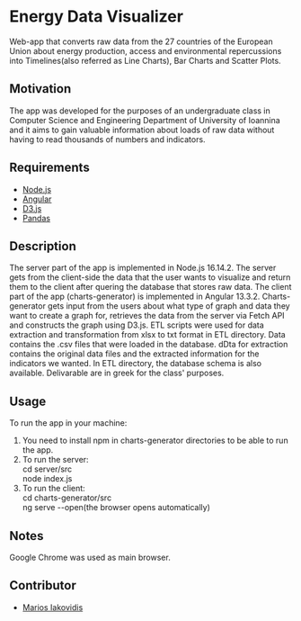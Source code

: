 # Energy Data Visualizer
Web-app that converts raw data from the 27 countries of the European Union about energy production, access and environmental repercussions into Timelines(also referred as Line Charts), Bar Charts and Scatter Plots.

## Motivation
The app was developed for the purposes of an undergraduate class in Computer Science and Engineering Department of University of Ioannina and it aims to gain valuable information about loads of raw data without having to read thousands of numbers and indicators.

## Requirements
+ [Node.js](https://nodejs.org/)
+ [Angular](https://angular.io)
+ [D3.js](https://d3js.org/)
+ [Pandas](https://pandas.pydata.org/)

## Description
The server part of the app is implemented in Node.js 16.14.2. The server gets from the client-side the data that the user wants to visualize and return them to the client after quering the database that stores raw data.
The client part of the app (charts-generator) is implemented in Angular 13.3.2. Charts-generator gets input from the users about what type of graph and data they want to create a graph for, retrieves the data from the server via Fetch API and constructs the graph using D3.js.
ETL scripts were used for data extraction and transformation from xlsx to txt format in ETL directory.
Data contains the .csv files that were loaded in the database.
dDta for extraction contains the original data files and the extracted information for the indicators we wanted.
In ETL directory, the database schema is also available.
Delivarable are in greek for the class' purposes.

## Usage
To run the app in your machine:
1. You need to install npm in charts-generator directories to be able to run the app.
2. To run the server: \
    cd server/src\
    node index.js
3. To run the client:\
    cd charts-generator/src\
    ng serve --open(the browser opens automatically)
 
## Notes
Google Chrome was used as main browser.

## Contributor
+ [Marios Iakovidis](https://github.com/mariosjkb)
